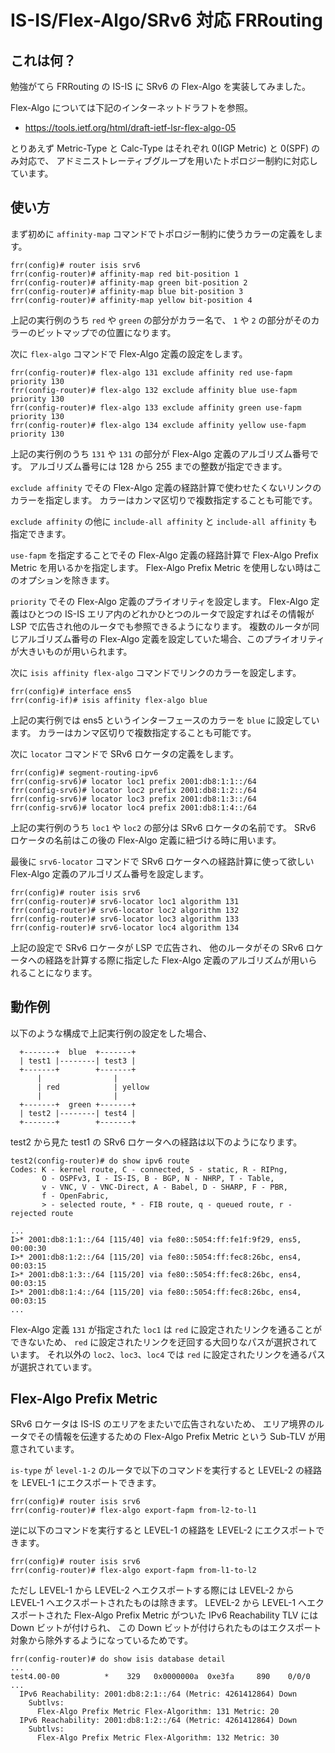 IS-IS/Flex-Algo/SRv6 対応 FRRouting
=============================

## これは何？

勉強がてら FRRouting の IS-IS に SRv6 の Flex-Algo を実装してみました。

Flex-Algo については下記のインターネットドラフトを参照。

- https://tools.ietf.org/html/draft-ietf-lsr-flex-algo-05

とりあえず Metric-Type と Calc-Type はそれぞれ 0(IGP Metric) と 0(SPF) のみ対応で、
アドミニストレーティブグループを用いたトポロジー制約に対応しています。

## 使い方

まず初めに `affinity-map` コマンドでトポロジー制約に使うカラーの定義をします。

```
frr(config)# router isis srv6
frr(config-router)# affinity-map red bit-position 1
frr(config-router)# affinity-map green bit-position 2
frr(config-router)# affinity-map blue bit-position 3
frr(config-router)# affinity-map yellow bit-position 4
```

上記の実行例のうち `red` や `green` の部分がカラー名で、
`1` や `2` の部分がそのカラーのビットマップでの位置になります。

次に `flex-algo` コマンドで Flex-Algo 定義の設定をします。

```
frr(config-router)# flex-algo 131 exclude affinity red use-fapm priority 130
frr(config-router)# flex-algo 132 exclude affinity blue use-fapm priority 130
frr(config-router)# flex-algo 133 exclude affinity green use-fapm priority 130
frr(config-router)# flex-algo 134 exclude affinity yellow use-fapm priority 130
```

上記の実行例のうち `131` や `131` の部分が Flex-Algo 定義のアルゴリズム番号です。
アルゴリズム番号には 128 から 255 までの整数が指定できます。

`exclude affinity` でその Flex-Algo 定義の経路計算で使わせたくないリンクのカラーを指定します。
カラーはカンマ区切りで複数指定することも可能です。

`exclude affinity` の他に `include-all affinity` と `include-all affinity` も指定できます。

`use-fapm` を指定することでその Flex-Algo 定義の経路計算で Flex-Algo Prefix Metric を用いるかを指定します。
Flex-Algo Prefix Metric を使用しない時はこのオプションを除きます。

`priority` でその Flex-Algo 定義のプライオリティを設定します。
Flex-Algo 定義はひとつの IS-IS エリア内のどれかひとつのルータで設定すればその情報が LSP で広告され他のルータでも参照できるようになります。
複数のルータが同じアルゴリズム番号の Flex-Algo 定義を設定していた場合、このプライオリティが大きいものが用いられます。

次に `isis affinity flex-algo` コマンドでリンクのカラーを設定します。

```
frr(config)# interface ens5
frr(config-if)# isis affinity flex-algo blue
```

上記の実行例では ens5 というインターフェースのカラーを `blue` に設定しています。
カラーはカンマ区切りで複数指定することも可能です。

次に `locator` コマンドで SRv6 ロケータの定義をします。

```
frr(config)# segment-routing-ipv6
frr(config-srv6)# locator loc1 prefix 2001:db8:1:1::/64
frr(config-srv6)# locator loc2 prefix 2001:db8:1:2::/64
frr(config-srv6)# locator loc3 prefix 2001:db8:1:3::/64
frr(config-srv6)# locator loc4 prefix 2001:db8:1:4::/64
```

上記の実行例のうち `loc1` や `loc2` の部分は SRv6 ロケータの名前です。
SRv6 ロケータの名前はこの後の Flex-Algo 定義に紐づける時に用います。

最後に `srv6-locator` コマンドで SRv6 ロケータへの経路計算に使って欲しい Flex-Algo 定義のアルゴリズム番号を設定します。

```
frr(config)# router isis srv6
frr(config-router)# srv6-locator loc1 algorithm 131
frr(config-router)# srv6-locator loc2 algorithm 132
frr(config-router)# srv6-locator loc3 algorithm 133
frr(config-router)# srv6-locator loc4 algorithm 134
```

上記の設定で SRv6 ロケータが LSP で広告され、
他のルータがその SRv6 ロケータへの経路を計算する際に指定した Flex-Algo 定義のアルゴリズムが用いられることになります。

## 動作例

以下のような構成で上記実行例の設定をした場合、

```
  +-------+  blue  +-------+
  | test1 |--------| test3 |
  +-------+        +-------+
      |                |
      | red            | yellow
      |                |
  +-------+  green +-------+
  | test2 |--------| test4 |
  +-------+        +-------+
```

test2 から見た test1 の SRv6 ロケータへの経路は以下のようになります。

```
test2(config-router)# do show ipv6 route 
Codes: K - kernel route, C - connected, S - static, R - RIPng,
       O - OSPFv3, I - IS-IS, B - BGP, N - NHRP, T - Table,
       v - VNC, V - VNC-Direct, A - Babel, D - SHARP, F - PBR,
       f - OpenFabric,
       > - selected route, * - FIB route, q - queued route, r - rejected route

...
I>* 2001:db8:1:1::/64 [115/40] via fe80::5054:ff:fe1f:9f29, ens5, 00:00:30
I>* 2001:db8:1:2::/64 [115/20] via fe80::5054:ff:fec8:26bc, ens4, 00:03:15
I>* 2001:db8:1:3::/64 [115/20] via fe80::5054:ff:fec8:26bc, ens4, 00:03:15
I>* 2001:db8:1:4::/64 [115/20] via fe80::5054:ff:fec8:26bc, ens4, 00:03:15
...
```

Flex-Algo 定義 `131` が指定された `loc1` は `red` に設定されたリンクを通ることができないため、
`red` に設定されたリンクを迂回する大回りなパスが選択されています。
それ以外の `loc2`、`loc3`、`loc4` では `red` に設定されたリンクを通るパスが選択されています。

## Flex-Algo Prefix Metric

SRv6 ロケータは IS-IS のエリアをまたいで広告されないため、
エリア境界のルータでその情報を伝達するための Flex-Algo Prefix Metric という Sub-TLV が用意されています。

`is-type` が `level-1-2` のルータで以下のコマンドを実行すると LEVEL-2 の経路を LEVEL-1 にエクスポートできます。

```
frr(config)# router isis srv6
frr(config-router)# flex-algo export-fapm from-l2-to-l1
```

逆に以下のコマンドを実行すると LEVEL-1 の経路を LEVEL-2 にエクスポートできます。

```
frr(config)# router isis srv6
frr(config-router)# flex-algo export-fapm from-l1-to-l2
```

ただし LEVEL-1 から LEVEL-2 へエクスポートする際には LEVEL-2 から LEVEL-1 へエクスポートされたものは除きます。
LEVEL-2 から LEVEL-1 へエクスポートされた Flex-Algo Prefix Metric がついた IPv6 Reachability TLV には Down ビットが付けられ、
この Down ビットが付けられたものはエクスポート対象から除外するようになっているためです。

```
frr(config-router)# do show isis database detail 
...
test4.00-00          *    329   0x0000000a  0xe3fa     890    0/0/0
...
  IPv6 Reachability: 2001:db8:2:1::/64 (Metric: 4261412864) Down
    Subtlvs:
      Flex-Algo Prefix Metric Flex-Algorithm: 131 Metric: 20
  IPv6 Reachability: 2001:db8:1:2::/64 (Metric: 4261412864) Down
    Subtlvs:
      Flex-Algo Prefix Metric Flex-Algorithm: 132 Metric: 30
```
